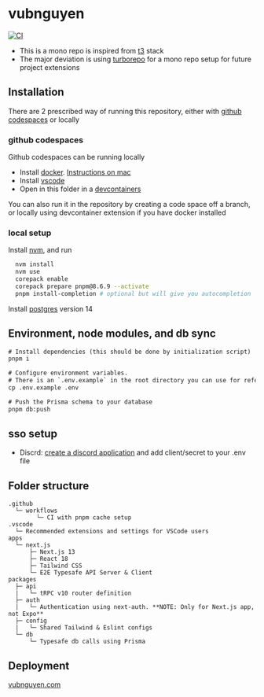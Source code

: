 # vubnguyen

[![CI](https://github.com/vujita/vubnguyen/actions/workflows/ci.yml/badge.svg)](https://github.com/vujita/vubnguyen/actions/workflows/ci.yml)

- This is a mono repo is inspired from [t3](https://create.t3.gg/) stack
- The major deviation is using [turborepo](https://turbo.build/) for a mono repo setup for future project extensions

## Installation

There are 2 prescribed way of running this repository, either with [github codespaces](https://github.com/features/codespaces) or locally

<!-- TODO: Add more visuals to this -->

### github codespaces

Github codespaces can be running locally

- Install [docker](https://www.docker.com/). [Instructions on mac](https://docs.docker.com/desktop/install/mac-install/#install-and-run-docker-desktop-on-mac)
- Install [vscode](https://code.visualstudio.com/)
- Open in this folder in a [devcontainers](https://code.visualstudio.com/docs/devcontainers/containers)

You can also run it in the repository by creating a code space off a branch, or locally using devcontainer extension if you have docker installed

### local setup

Install [nvm](https://github.com/nvm-sh/nvm), and run

```bash
  nvm install
  nvm use
  corepack enable
  corepack prepare pnpm@8.6.9 --activate
  pnpm install-completion # optional but will give you autocompletion
```

Install [postgres](https://www.postgresql.org/) version 14

## Environment, node modules, and db sync

```diff
# Install dependencies (this should be done by initialization script)
pnpm i

# Configure environment variables.
# There is an `.env.example` in the root directory you can use for reference
cp .env.example .env

# Push the Prisma schema to your database
pnpm db:push
```

## sso setup

- Discrd: [create a discord application](https://discord.com/developers/applications) and add client/secret to your .env file

## Folder structure

```
.github
  └─ workflows
        └─ CI with pnpm cache setup
.vscode
  └─ Recommended extensions and settings for VSCode users
apps
  └─ next.js
      ├─ Next.js 13
      ├─ React 18
      ├─ Tailwind CSS
      └─ E2E Typesafe API Server & Client
packages
  ├─ api
  |   └─ tRPC v10 router definition
  ├─ auth
  |   └─ Authentication using next-auth. **NOTE: Only for Next.js app, not Expo**
  ├─ config
  |   └─ Shared Tailwind & Eslint configs
  └─ db
      └─ Typesafe db calls using Prisma
```

## Deployment

[vubnguyen.com](https://vubnguyen.com)
